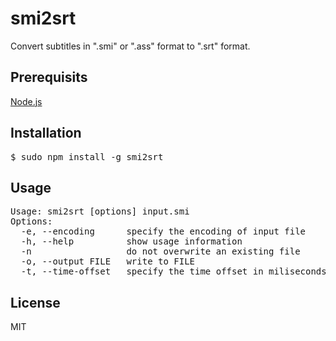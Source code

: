 # smi2srt
Convert subtitles in ".smi" or ".ass" format to ".srt" format.

## Prerequisits
[Node.js](https://nodejs.org)

## Installation
<pre>
$ sudo npm install -g smi2srt
</pre>

## Usage
<pre>
Usage: smi2srt [options] input.smi
Options:
  -e, --encoding      specify the encoding of input file
  -h, --help          show usage information
  -n                  do not overwrite an existing file
  -o, --output FILE   write to FILE
  -t, --time-offset   specify the time offset in miliseconds
</pre>

## License
MIT
